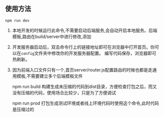 ## 使用方法

    npm run dev
1. 本地开发的时候运行此命令,不需要启动后端服务,会自动开启本地服务。后端模板,路由在build/server中进行修改,添加
2. 开发服务器启动后，双击命令行上的链接地址即可在浏览器中打开首页。你可以在`config`文件夹中修改你的开发服务器配置。
编写代码保存，浏览器即可热刷新。
3. 因为前端入口文件只有一个,首页server/router.js配置路由的时候也都是走通用模板,不需要建立多个后端模板文件

    npm run build
 构建生成未压缩的代码到dist目录，方便检查打包之后，而又没有压缩的代码，使用场合比较少，只是为了方便调试
    
    
    npm run prod
打包生成测试环境或者线上环境代码时使用这个命令,此时代码是压缩过的